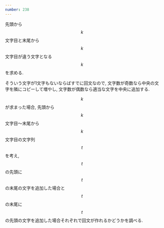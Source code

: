 ```yaml
---
number: 238
---
```

先頭から $$ k $$ 文字目と末尾から $$ k $$ 文字目が違う文字となる $$ k $$ を求める.

そういう文字が1文字もないならばすでに回文なので, 文字数が奇数なら中央の文字を隣にコピーして増やし, 文字数が偶数なら適当な文字を中央に追加する.

$$ k $$ が求まった場合, 先頭から $$ k $$ 文字目〜末尾から $$ k $$ 文字目の文字列 $$ t $$ を考え, $$ t $$ の先頭に $$ t $$ の末尾の文字を追加した場合と $$ t $$ の末尾に $$ t $$ の先頭の文字を追加した場合それぞれで回文が作れるかどうかを調べる.
